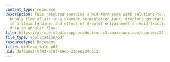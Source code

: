 ```yaml
---
content_type: resource
description: This resource contains a mid-term exam with solutions to questions on
  bubbly flow of air in a vinegar fermentation tank, droplets generation and removal
  in a steam turbine, and effect of droplet entrainment on void fraction and pressure
  drop in annular flow.
file: https://ol-ocw-studio-app-production.s3.amazonaws.com/courses/22-313j-thermal-hydraulics-in-power-technology-spring-2007/daf6a6e36f425f8fb96b23deea34d313_midterm_soln.pdf
file_type: application/pdf
resourcetype: Document
title: midterm_soln.pdf
uid: daf6a6e3-6f42-5f8f-b96b-23deea34d313
---
```

